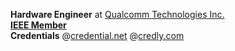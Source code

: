 **Hardware Engineer** at [Qualcomm Technologies Inc.](https://www.qualcomm.com/products/mobile-computing)  
[**IEEE Member**](https://ieee-collabratec.ieee.org/app/p/ShashankVM?slv=true)  
**Credentials** @[credential.net](https://www.credential.net/profile/shashankvm133/wallet) @[credly.com](https://www.credly.com/users/shashank-v-m)




